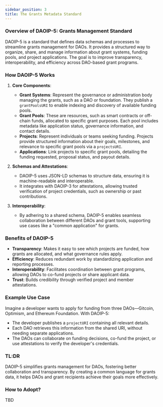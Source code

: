 ```yaml
---
sidebar_position: 3
title: The Grants Metadata Standard
---
```


### Overview of DAOIP-5: Grants Management Standard

DAOIP-5 is a standard that defines data schemas and processes to streamline grants management for DAOs. It provides a structured way to organize, share, and manage information about grant systems, funding pools, and project applications. The goal is to improve transparency, interoperability, and efficiency across DAO-based grant programs.

### How DAOIP-5 Works

1. **Core Components**:
   - **Grant Systems**: Represent the governance or administration body managing the grants, such as a DAO or foundation. They publish a `grantPoolsURI` to enable indexing and discovery of available funding pools.
   - **Grant Pools**: These are resources, such as smart contracts or off-chain funds, allocated to specific grant purposes. Each pool includes metadata like application status, governance information, and contact details.
   - **Projects**: Represent individuals or teams seeking funding. Projects provide structured information about their goals, milestones, and relevance to specific grant pools via a `projectsURI`.
   - **Applications**: Link projects to specific grant pools, detailing the funding requested, proposal status, and payout details.

2. **Schemas and Attestations**:
   - DAOIP-5 uses JSON-LD schemas to structure data, ensuring it is machine-readable and interoperable.
   - It integrates with DAOIP-3 for attestations, allowing trusted verification of project credentials, such as ownership or past contributions.

3. **Interoperability**:
   - By adhering to a shared schema, DAOIP-5 enables seamless collaboration between different DAOs and grant tools, supporting use cases like a "common application" for grants.

### Benefits of DAOIP-5

- **Transparency**: Makes it easy to see which projects are funded, how grants are allocated, and what governance rules apply.
- **Efficiency**: Reduces redundant work by standardizing application and reporting processes.
- **Interoperability**: Facilitates coordination between grant programs, allowing DAOs to co-fund projects or share applicant data.
- **Trust**: Builds credibility through verified project and member attestations.

### Example Use Case

Imagine a developer wants to apply for funding from three DAOs—Gitcoin, Optimism, and Ethereum Foundation. With DAOIP-5:
- The developer publishes a `projectURI` containing all relevant details.
- Each DAO retrieves this information from the shared URI, without needing separate applications.
- The DAOs can collaborate on funding decisions, co-fund the project, or use attestations to verify the developer's credentials.

### TL:DR

DAOIP-5 simplifies grants management for DAOs, fostering better collaboration and transparency. By creating a common language for grants data, it helps DAOs and grant recipients achieve their goals more effectively.

### How to Adopt?
TBD